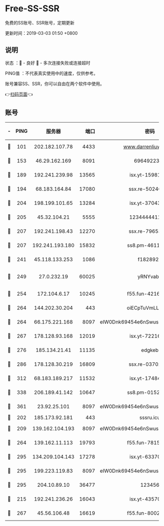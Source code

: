# Free-SS-SSR

免费的SS账号、SSR账号，定期更新

更新时间：2019-03-03 01:50 +0800

## 说明

状态     ：🙂 - 良好 🙁 - 多次连接失败或连接超时

PING值   ：不代表真实使用中的速度，仅供参考。

账号兼容SS、SSR，你可以自由在两个软件中使用。

👉[扫码页面](https://liesauer.github.io/free-ss-ssr.github.io/)👈

## 账号

|-|PING|服务器|端口|密码|加密方式|区域|
|:----:|:----:|:-----:|-----:|:----:|:----:|:----:|
|🙂|101|202.182.107.78|4433|www.darrenliuwei.com|aes-256-cfb|JP|
|🙂|153|46.29.162.169|8091|6964922356|aes-256-cfb|RU|
|🙂|189|192.241.239.98|13565|isx.yt-15981055|aes-256-cfb|US|
|🙂|194|68.183.164.84|17080|ssx.re-50240519|aes-256-cfb|US|
|🙂|204|198.199.101.65|13284|isx.yt-37043083|aes-256-cfb|US|
|🙂|205|45.32.104.21|5555|1234444411111|aes-256-cfb|SG|
|🙂|207|192.241.198.43|12270|ssx.re-79653159|aes-256-cfb|US|
|🙂|207|192.241.193.180|15832|ss8.pm-46115453|aes-256-cfb|US|
|🙂|241|45.118.133.253|1086|f1828920|aes-256-cfb|SG|
|🙂|249|27.0.232.19|60025|yRNYvabB|xchacha20-ietf-poly1305|HK|
|🙂|254|172.104.6.17|10245|f55.fun-42164913|aes-256-cfb|US|
|🙂|264|144.202.30.204|443|oiECpTuVmLLxk4Ts|aes-256-cfb|US|
|🙂|264|66.175.221.168|8097|eIW0Dnk69454e6nSwuspv9DmS201tQ0D|aes-256-cfb|US|
|🙂|267|178.128.93.168|12019|isx.yt-72216757|aes-256-cfb|SG|
|🙂|276|185.134.21.41|11135|edgkeb|aes-256-cfb|GB|
|🙂|286|178.128.30.219|16809|ssx.re-03702185|aes-256-cfb|SG|
|🙂|312|68.183.189.217|11532|isx.yt-17484658|aes-256-cfb|SG|
|🙂|338|206.189.41.142|10647|ss8.pm-01527155|aes-256-cfb|SG|
|🙂|361|23.92.25.101|8097|eIW0Dnk69454e6nSwuspv9DmS201tQ0D|aes-256-cfb|US|
|🙂|202|185.173.92.181|443|sssru.icu|rc4-md5|RU|
|🙂|209|139.162.104.193|8097|eIW0Dnk69454e6nSwuspv9DmS201tQ0D|aes-256-cfb|JP|
|🙂|264|139.162.11.113|19793|f55.fun-78151290|aes-256-cfb|SG|
|🙂|295|134.209.104.143|17278|isx.yt-63370045|aes-256-cfb|SG|
|🙂|295|199.223.119.83|8097|eIW0Dnk69454e6nSwuspv9DmS201tQ0D|aes-256-cfb|US|
|🙂|295|204.10.89.10|36477|123456|aes-256-cfb|US|
|🙁|215|192.241.236.26|16043|isx.yt-43570413|aes-256-cfb|US|
|🙁|267|45.56.106.48|16619|f55.fun-80021142|aes-256-cfb|US|
